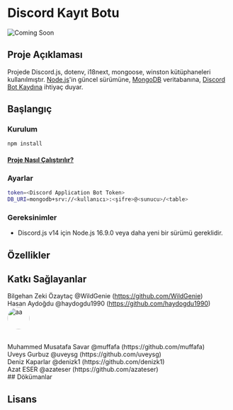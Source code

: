 # Discord Kayıt Botu
![Coming Soon](https://img.shields.io/badge/Status-Coming%20Soon-blue)

## Proje Açıklaması
Projede Discord.js, dotenv, i18next, mongoose, winston kütüphaneleri kullanılmıştır. [Node.js](https://nodejs.org/en/download)'in güncel sürümüne, [MongoDB](https://www.mongodb.com/) veritabanına, [Discord Bot Kaydına](docs/BotKaydi.md) ihtiyaç duyar.

## Başlangıç



### Kurulum

```sh
npm install
```
#### [Proje Nasıl Çalıştırılır?](docs/ProjeninCalistirilmasi.md)

### Ayarlar

```sh
token=<Discord Application Bot Token>
DB_URI=mongodb+srv://<kullanıcı>:<şifre>@<sunucu>/<table>
```

### Gereksinimler

- Discord.js v14 için Node.js 16.9.0 veya daha yeni bir sürümü gereklidir.

## Özellikler

## Katkı Sağlayanlar

Bilgehan Zeki Özaytaç @WildGenie (https://github.com/WildGenie)
<br/>
Hasan Aydoğdu @haydogdu1990 (https://github.com/haydogdu1990) <img alt="aa" src="https://avatars.githubusercontent.com/u/29636342?v=4" width="50px" style="border-radius:25px;">  

<br/>
Muhammed Musatafa Savar @muffafa (https://github.com/muffafa)
<br/>
Uveys Gurbuz @uveysg (https://github.com/uveysg)
<br/>
Deniz Kaparlar @denizk1 (https://github.com/denizk1)
<br/>
Azat ESER @azateser (https://github.com/azateser)
<br/>
## Dökümanlar

## Lisans

